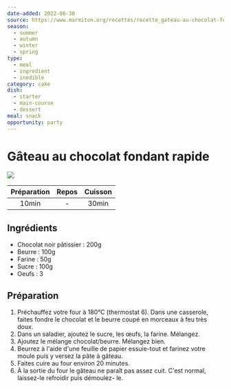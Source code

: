 ```yaml
---
date-added: 2022-06-30
source: https://www.marmiton.org/recettes/recette_gateau-au-chocolat-fondant-rapide_166352.aspx
season:
  - summer
  - autumn
  - winter
  - spring
type:
  - meal
  - ingredient
  - inedible
category: cake
dish:
  - starter
  - main-course
  - dessert
meal: snack
opportunity: party
---
```


# Gâteau au chocolat fondant rapide

![](images/Gâteau%20au%20chocolat%20fondant%20rapide.jpg)

| Préparation | Repos | Cuisson |
|:-----------:|:-----:|:-------:|
|    10min    |   -   |  30min  |

## Ingrédients

- Chocolat noir pâtissier : 200g
- Beurre : 100g
- Farine : 50g
- Sucre : 100g
- Oeufs : 3

## Préparation

1. Préchauffez votre four à 180°C (thermostat 6). Dans une casserole, faites fondre le chocolat et le beurre coupé en morceaux à feu très doux.
2. Dans un saladier, ajoutez le sucre, les œufs, la farine. Mélangez.
3. Ajoutez le mélange chocolat/beurre. Mélangez bien.
4. Beurrez à l'aide d'une feuille de papier essuie-tout et farinez votre moule puis y versez la pâte à gâteau.
5. Faites cuire au four environ 20 minutes.
6. À la sortie du four le gâteau ne paraît pas assez cuit. C'est normal, laissez-le refroidir puis démoulez- le.
